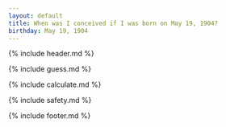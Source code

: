 ```yaml
---
layout: default
title: When was I conceived if I was born on May 19, 1904?
birthday: May 19, 1904
---
```


{% include header.md %}

{% include guess.md %}

{% include calculate.md %}

{% include safety.md %}

{% include footer.md %}



